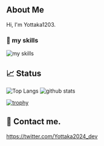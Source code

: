 ## About Me
Hi, I'm Yottaka1203.

### 🌱 my skills
<img alt="my skills" src="https://skillicons.dev/icons?theme=&perline=8&i=html,css,python,cs,bootstrap,figma,github,vscode,visualstudio,java" />


## 📈 Status

<img alt="Top Langs" src="https://github-readme-stats.vercel.app/api/top-langs/?username=Yottaka1203&layout=compact&show_icons=true" />
<img alt="github stats" src="https://github-readme-stats.vercel.app/api?username=Yottaka1203" />

[![trophy](https://github-profile-trophy.vercel.app/?username=Yottaka1203&margin-w=5)](https://github.com/Yottaka1203/)

## 📨 Contact me.
https://twitter.com/Yottaka2024_dev
